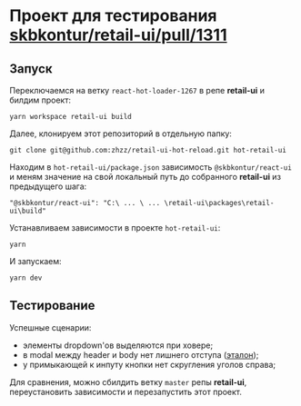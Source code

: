 # Проект для тестирования [skbkontur/retail-ui/pull/1311](skbkontur/retail-ui/pull/1311)

## Запуск

Переключаемся на ветку `react-hot-loader-1267` в репе **retail-ui**  и билдим проект:
```
yarn workspace retail-ui build
```

Далее, клонируем этот репозиторий в отдельную папку:
```
git clone git@github.com:zhzz/retail-ui-hot-reload.git hot-retail-ui
```

Находим в `hot-retail-ui/package.json` зависимость `@skbkontur/react-ui` и меням значение на свой локальный путь до собранного **retail-ui** из предыдущего шага:
```
"@skbkontur/react-ui": "C:\ ... \ ... \retail-ui\packages\retail-ui\build"
```

Устанавливаем зависимости в проекте `hot-retail-ui`:
```
yarn
```

И запускаем:
```
yarn dev
```

## Тестирование

Успешные сценарии: 
- элементы dropdown'ов выделяются при ховере;
- в modal между header и body нет лишнего отступа ([эталон](https://tech.skbkontur.ru/react-ui/0.45.0/#!/Modal/0));
- у примыкающей к инпуту кнопки нет скругления уголов справа;

Для сравнения, можно сбилдить ветку `master` репы **retail-ui**, переустановить зависимости и перезапустить этот проект.

